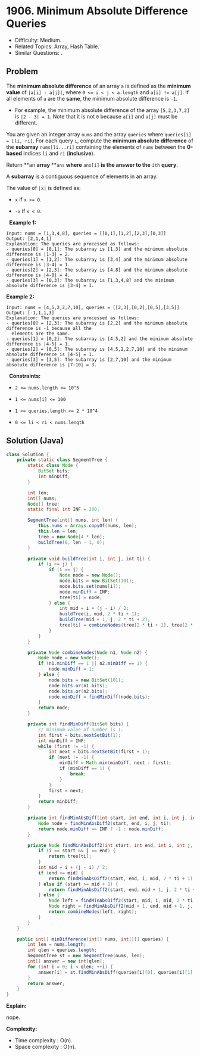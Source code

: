 # 1906. Minimum Absolute Difference Queries

- Difficulty: Medium.
- Related Topics: Array, Hash Table.
- Similar Questions: .

## Problem

The **minimum absolute difference** of an array ```a``` is defined as the **minimum value** of ```|a[i] - a[j]|```, where ```0 <= i < j < a.length``` and ```a[i] != a[j]```. If all elements of ```a``` are the **same**, the minimum absolute difference is ```-1```.


	
- For example, the minimum absolute difference of the array ```[5,2,3,7,2]``` is ```|2 - 3| = 1```. Note that it is not ```0``` because ```a[i]``` and ```a[j]``` must be different.


You are given an integer array ```nums``` and the array ```queries``` where ```queries[i] = [li, ri]```. For each query ```i```, compute the **minimum absolute difference** of the **subarray** ```nums[li...ri]``` containing the elements of ```nums``` between the **0-based** indices ```li``` and ```ri``` (**inclusive**).

Return **an **array** **```ans``` **where** ```ans[i]``` **is the answer to the** ```ith``` **query**.

A **subarray** is a contiguous sequence of elements in an array.

The value of ```|x|``` is defined as:


	
- ```x``` if ```x >= 0```.
	
- ```-x``` if ```x < 0```.


 
**Example 1:**

```
Input: nums = [1,3,4,8], queries = [[0,1],[1,2],[2,3],[0,3]]
Output: [2,1,4,1]
Explanation: The queries are processed as follows:
- queries[0] = [0,1]: The subarray is [1,3] and the minimum absolute difference is |1-3| = 2.
- queries[1] = [1,2]: The subarray is [3,4] and the minimum absolute difference is |3-4| = 1.
- queries[2] = [2,3]: The subarray is [4,8] and the minimum absolute difference is |4-8| = 4.
- queries[3] = [0,3]: The subarray is [1,3,4,8] and the minimum absolute difference is |3-4| = 1.
```

**Example 2:**

```
Input: nums = [4,5,2,2,7,10], queries = [[2,3],[0,2],[0,5],[3,5]]
Output: [-1,1,1,3]
Explanation: The queries are processed as follows:
- queries[0] = [2,3]: The subarray is [2,2] and the minimum absolute difference is -1 because all the
  elements are the same.
- queries[1] = [0,2]: The subarray is [4,5,2] and the minimum absolute difference is |4-5| = 1.
- queries[2] = [0,5]: The subarray is [4,5,2,2,7,10] and the minimum absolute difference is |4-5| = 1.
- queries[3] = [3,5]: The subarray is [2,7,10] and the minimum absolute difference is |7-10| = 3.
```

 
**Constraints:**


	
- ```2 <= nums.length <= 10^5```
	
- ```1 <= nums[i] <= 100```
	
- ```1 <= queries.length <= 2 * 10^4```
	
- ```0 <= li < ri < nums.length```



## Solution (Java)

```java
class Solution {
    private static class SegmentTree {
        static class Node {
            BitSet bits;
            int minDiff;
        }

        int len;
        int[] nums;
        Node[] tree;
        static final int INF = 200;

        SegmentTree(int[] nums, int len) {
            this.nums = Arrays.copyOf(nums, len);
            this.len = len;
            tree = new Node[4 * len];
            buildTree(0, len - 1, 0);
        }

        private void buildTree(int i, int j, int ti) {
            if (i <= j) {
                if (i == j) {
                    Node node = new Node();
                    node.bits = new BitSet(101);
                    node.bits.set(nums[i]);
                    node.minDiff = INF;
                    tree[ti] = node;
                } else {
                    int mid = i + (j - i) / 2;
                    buildTree(i, mid, 2 * ti + 1);
                    buildTree(mid + 1, j, 2 * ti + 2);
                    tree[ti] = combineNodes(tree[2 * ti + 1], tree[2 * ti + 2]);
                }
            }
        }

        private Node combineNodes(Node n1, Node n2) {
            Node node = new Node();
            if (n1.minDiff == 1 || n2.minDiff == 1) {
                node.minDiff = 1;
            } else {
                node.bits = new BitSet(101);
                node.bits.or(n1.bits);
                node.bits.or(n2.bits);
                node.minDiff = findMinDiff(node.bits);
            }
            return node;
        }

        private int findMinDiff(BitSet bits) {
            // minimum value of number is 1.
            int first = bits.nextSetBit(1);
            int minDiff = INF;
            while (first != -1) {
                int next = bits.nextSetBit(first + 1);
                if (next != -1) {
                    minDiff = Math.min(minDiff, next - first);
                    if (minDiff == 1) {
                        break;
                    }
                }
                first = next;
            }
            return minDiff;
        }

        private int findMinAbsDiff(int start, int end, int i, int j, int ti) {
            Node node = findMinAbsDiff2(start, end, i, j, ti);
            return node.minDiff == INF ? -1 : node.minDiff;
        }

        private Node findMinAbsDiff2(int start, int end, int i, int j, int ti) {
            if (i == start && j == end) {
                return tree[ti];
            }
            int mid = i + (j - i) / 2;
            if (end <= mid) {
                return findMinAbsDiff2(start, end, i, mid, 2 * ti + 1);
            } else if (start >= mid + 1) {
                return findMinAbsDiff2(start, end, mid + 1, j, 2 * ti + 2);
            } else {
                Node left = findMinAbsDiff2(start, mid, i, mid, 2 * ti + 1);
                Node right = findMinAbsDiff2(mid + 1, end, mid + 1, j, 2 * ti + 2);
                return combineNodes(left, right);
            }
        }
    }

    public int[] minDifference(int[] nums, int[][] queries) {
        int len = nums.length;
        int qlen = queries.length;
        SegmentTree st = new SegmentTree(nums, len);
        int[] answer = new int[qlen];
        for (int i = 0; i < qlen; ++i) {
            answer[i] = st.findMinAbsDiff(queries[i][0], queries[i][1], 0, len - 1, 0);
        }
        return answer;
    }
}
```

**Explain:**

nope.

**Complexity:**

* Time complexity : O(n).
* Space complexity : O(n).
